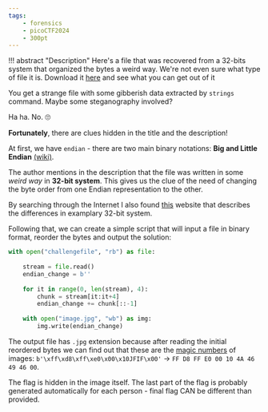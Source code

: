 ```yaml
---
tags:
    - forensics
    - picoCTF2024
    - 300pt
---
```


!!! abstract "Description"
    Here's a file that was recovered from a 32-bits system that organized the bytes a weird way. We're not even sure what type of file it is. Download it [here](https://artifacts.picoctf.net/c_titan/115/challengefile) and see what you can get out of it

You get a strange file with some gibberish data extracted by `strings` command. Maybe some steganography involved?

Ha ha. No. 🙄

**Fortunately**, there are clues hidden in the title and the description!

At first, we have `endian` - there are two main binary notations: **Big and Little Endian** [(wiki)](https://en.wikipedia.org/wiki/Endianness). 

The author mentions in the description that the file was written in some _weird way_ in **32-bit system**. This gives us the clue of the need of changing the byte order from one Endian representation to the other.

By searching through the Internet I also found [this](https://www.eecis.udel.edu/~davis/cpeg222/AssemblyTutorial/Chapter-15/ass15_3.html) website that describes the differences in examplary 32-bit system.

Following that, we can create a simple script that will input a file in binary format, reorder the bytes and output the solution:

``` py title="challenge.py"
with open("challengefile", "rb") as file:
    
    stream = file.read()
    endian_change = b''
    
    for it in range(0, len(stream), 4):
        chunk = stream[it:it+4]
        endian_change += chunk[::-1]
        
    with open("image.jpg", "wb") as img:
        img.write(endian_change)
```

The output file has `.jpg` extension because after reading the initial reordered bytes we can find out that these are the [magic numbers](https://www.garykessler.net/library/file_sigs.html) of images:
`b'\xff\xd8\xff\xe0\x00\x10JFIF\x00'` -> `FF D8 FF E0 00 10 4A 46 49 46 00`.

The flag is hidden in the image itself. The last part of the flag is probably generated automatically for each person - final flag CAN be different than provided.
